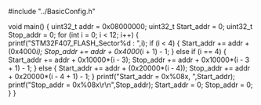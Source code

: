 #include "../BasicConfig.h"

void main()
{
    uint32_t addr = 0x08000000;
    uint32_t Start_addr = 0;
    uint32_t Stop_addr = 0;
    for (int i = 0; i < 12; i++)
    {
        printf("STM32F407_FLASH_Sector%d : ",i);
        if (i < 4)
        {
            Start_addr += addr + (0x4000*i);
            Stop_addr += addr + 0x4000*(i + 1) - 1;
        }
        else if (i == 4)
        {
            Start_addr += addr + 0x10000*(i - 3);
            Stop_addr += addr + 0x10000*(i - 3 + 1) - 1;
        }
        else
        {
        Start_addr += addr + (0x20000*(i - 4));
        Stop_addr += addr + 0x20000*(i - 4 + 1) - 1;
        }
        printf("Start_addr = 0x%08x, ",Start_addr);
        printf("Stop_addr = 0x%08x\r\n",Stop_addr);
        Start_addr = 0;
        Stop_addr = 0;
    }
}